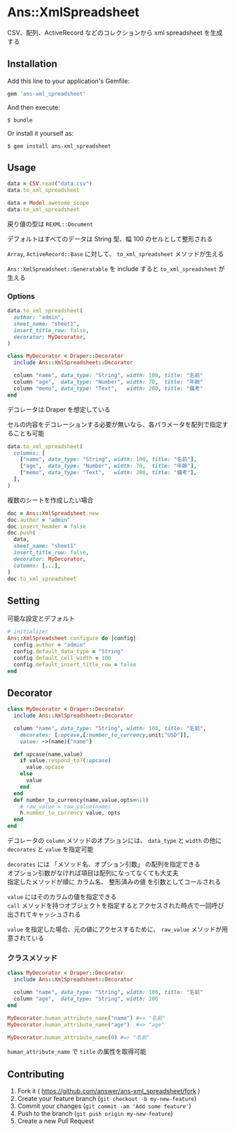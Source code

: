 # Ans::XmlSpreadsheet

CSV、配列、ActiveRecord などのコレクションから xml spreadsheet を生成する

## Installation

Add this line to your application's Gemfile:

```ruby
gem 'ans-xml_spreadsheet'
```

And then execute:

    $ bundle

Or install it yourself as:

    $ gem install ans-xml_spreadsheet

## Usage

```ruby
data = CSV.read("data.csv")
data.to_xml_spreadsheet

data = Model.awesome_scope
data.to_xml_spreadsheet
```

戻り値の型は `REXML::Document`

デフォルトはすべてのデータは String 型、幅 100 のセルとして整形される

`Array`, `ActiveRecord::Base` に対して、 `to_xml_spreadsheet` メソッドが生える

`Ans::XmlSpreadsheet::Generatable` を include すると `to_xml_spreadsheet` が生える

### Options

```ruby
data.to_xml_spreadsheet(
  author: "admin",
  sheet_name: "sheet1",
  insert_title_row: false,
  decorator: MyDecorator,
)

class MyDecorator < Draper::Decorator
  include Ans::XmlSpreadsheet::Decorator

  column "name", data_type: "String", width: 100, title: "名前"
  column "age",  data_type: "Number", width: 70,  title: "年齢"
  column "memo", data_type: "Text",   width: 200, title: "備考"
end
```

デコレータは Draper を想定している

セルの内容をデコレーションする必要が無いなら、各パラメータを配列で指定することも可能

```ruby
data.to_xml_spreadsheet(
  columns: [
    ["name", data_type: "String", width: 100, title: "名前"],
    ["age",  data_type: "Number", width: 70,  title: "年齢"],
    ["memo", data_type: "Text",   width: 200, title: "備考"],
  ],
)
```

複数のシートを作成したい場合

```ruby
doc = Ans::XmlSpreadsheet.new
doc.author = "admin"
doc.insert_header = false
doc.push(
  data,
  sheet_name: "sheet1"
  insert_title_row: false,
  decorator: MyDecorator,
  columns: [...],
)
doc.to_xml_spreadsheet
```

## Setting

可能な設定とデフォルト

```ruby
# initializer
Ans::XmlSpreadsheet.configure do |config|
  config.author = "admin"
  config.default_data_type = "String"
  config.default_cell_width = 100
  config.default_insert_title_row = false
end
```

## Decorator

```ruby
class MyDecorator < Draper::Decorator
  include Ans::XmlSpreadsheet::Decorator

  column "name", data_type: "String", width: 100, title: "名前",
    decorates: [:upcase,[:number_to_currency,unit:"USD"]],
    value: ->(name){"name"}

  def upcase(name,value)
    if value.respond_to?(:upcase)
      value.upcase
    else
      value
    end
  end
  def number_to_currency(name,value,opts=nil)
    # raw_value = raw_value(name)
    h.number_to_currency value, opts
  end
end
```

デコレータの `column` メソッドのオプションには、 `data_type` と `width` の他に `decorates` と `value` を指定可能

`decorates` には 「メソッド名、オプション引数」 の配列を指定できる  
オプション引数がなければ項目は配列になってなくても大丈夫  
指定したメソッドが順に カラム名、 整形済みの値 を引数としてコールされる

`value` にはそのカラムの値を指定できる  
`call` メソッドを持つオブジェクトを指定するとアクセスされた時点で一回呼び出されてキャッシュされる

`value` を指定した場合、元の値にアクセスするために、 `raw_value` メソッドが用意されている

### クラスメソッド

```ruby
class MyDecorator < Draper::Decorator
  include Ans::XmlSpreadsheet::Decorator

  column "name", data_type: "String", width: 100, title: "名前"
  column "age",  data_type: "String", width: 100
end

MyDecorator.human_attribute_name("name") #=> "名前"
MyDecorator.human_attribute_name("age")  #=> "age"

MyDecorator.human_attribute_name(0) #=> "名前"
```

`human_attribute_name` で `title` の属性を取得可能

## Contributing

1. Fork it ( https://github.com/answer/ans-xml_spreadsheet/fork )
2. Create your feature branch (`git checkout -b my-new-feature`)
3. Commit your changes (`git commit -am 'Add some feature'`)
4. Push to the branch (`git push origin my-new-feature`)
5. Create a new Pull Request
